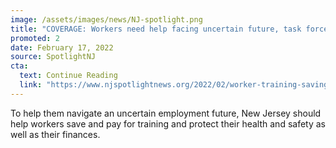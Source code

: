 ```yaml
---
image: /assets/images/news/NJ-spotlight.png
title: "COVERAGE: Workers need help facing uncertain future, task force says"
promoted: 2
date: February 17, 2022
source: SpotlightNJ
cta:
  text: Continue Reading
  link: "https://www.njspotlightnews.org/2022/02/worker-training-savings-accounts-upgraded-unemployment-site-technology-task-force/"
---
```


To help them navigate an uncertain employment future, New Jersey should help workers save and pay for training and protect their health and safety as well as their finances.
